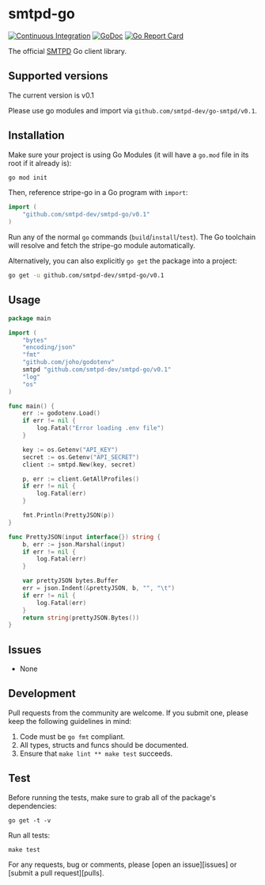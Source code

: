 # smtpd-go

[![Continuous Integration][1]][2]
[![GoDoc][3]][4]
[![Go Report Card][5]][6]

[1]: https://github.com/smtpd-dev/smtpd-go/actions/workflows/pipeline.yml/badge.svg
[2]: https://github.com/smtpd-dev/smtpd-go/actions/workflows/pipeline.yml
[3]: https://godoc.org/github.com/smtpd-dev/smtpd-go?status.svg
[4]: https://godoc.org/github.com/smtpd-dev/smtpd-go
[5]: https://goreportcard.com/badge/github.com/smtpd-dev/smtpd-go
[6]: https://goreportcard.com/report/github.com/smtpd-dev/smtpd-go

The official [SMTPD](https://www.smtpd.dev) Go client library.

## Supported versions

The current version is v0.1

Please use go modules and import via `github.com/smtpd-dev/go-smtpd/v0.1`.

## Installation

Make sure your project is using Go Modules (it will have a `go.mod` file in its
root if it already is):

```sh
go mod init
```

Then, reference stripe-go in a Go program with `import`:

```go
import (
    "github.com/smtpd-dev/smtpd-go/v0.1"
)
```

Run any of the normal `go` commands (`build`/`install`/`test`). The Go
toolchain will resolve and fetch the stripe-go module automatically.

Alternatively, you can also explicitly `go get` the package into a project:

```bash
go get -u github.com/smtpd-dev/smtpd-go/v0.1
```

## Usage

```go
package main

import (
    "bytes"
    "encoding/json"
    "fmt"
    "github.com/joho/godotenv"
    smtpd "github.com/smtpd-dev/smtpd-go/v0.1"
    "log"
    "os"
)

func main() {
    err := godotenv.Load()
    if err != nil {
        log.Fatal("Error loading .env file")
    }

    key := os.Getenv("API_KEY")
    secret := os.Getenv("API_SECRET")
    client := smtpd.New(key, secret)

    p, err := client.GetAllProfiles()
    if err != nil {
        log.Fatal(err)
    }

    fmt.Println(PrettyJSON(p))
}

func PrettyJSON(input interface{}) string {
    b, err := json.Marshal(input)
    if err != nil {
        log.Fatal(err)
    }

    var prettyJSON bytes.Buffer
    err = json.Indent(&prettyJSON, b, "", "\t")
    if err != nil {
        log.Fatal(err)
    }
    return string(prettyJSON.Bytes())
}
```

## Issues

* None

## Development

Pull requests from the community are welcome. If you submit one, please keep
the following guidelines in mind:

1. Code must be `go fmt` compliant.
2. All types, structs and funcs should be documented.
3. Ensure that `make lint ** make test` succeeds.

## Test

Before running the tests, make sure to grab all of the package's dependencies:

   `go get -t -v`

Run all tests:

   `make test`

For any requests, bug or comments, please [open an issue][issues] or [submit a
pull request][pulls].
